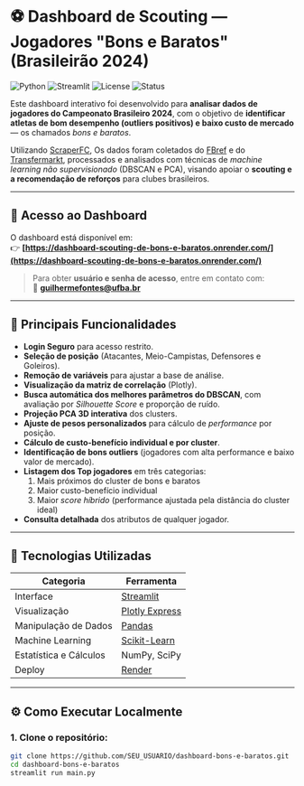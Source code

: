 # ⚽ Dashboard de Scouting — Jogadores "Bons e Baratos" (Brasileirão 2024)

![Python](https://img.shields.io/badge/Python-3.10%2B-blue)
![Streamlit](https://img.shields.io/badge/Streamlit-%E2%9A%A1-red)
![License](https://img.shields.io/badge/license-MIT-green)
![Status](https://img.shields.io/badge/status-Online-success)

Este dashboard interativo foi desenvolvido para **analisar dados de jogadores do Campeonato Brasileiro 2024**, com o objetivo de **identificar atletas de bom desempenho (outliers positivos) e baixo custo de mercado** — os chamados *bons e baratos*.

Utilizando [ScraperFC](https://scraperfc.readthedocs.io/en/latest/), Os dados foram coletados do [FBref](https://fbref.com/) e do [Transfermarkt](transfermarkt.com.br), processados e analisados com técnicas de *machine learning não supervisionado* (DBSCAN e PCA), visando apoiar o **scouting e a recomendação de reforços** para clubes brasileiros.

---

## 🔗 Acesso ao Dashboard

O dashboard está disponível em:  
👉 **[https://dashboard-scouting-de-bons-e-baratos.onrender.com/](https://dashboard-scouting-de-bons-e-baratos.onrender.com/)**  

> Para obter **usuário e senha de acesso**, entre em contato com:  
> 📧 **guilhermefontes@ufba.br**

---

## 🧠 Principais Funcionalidades

- **Login Seguro** para acesso restrito.
- **Seleção de posição** (Atacantes, Meio-Campistas, Defensores e Goleiros).  
- **Remoção de variáveis** para ajustar a base de análise.
- **Visualização da matriz de correlação** (Plotly).
- **Busca automática dos melhores parâmetros do DBSCAN**, com avaliação por *Silhouette Score* e proporção de ruído.
- **Projeção PCA 3D interativa** dos clusters.
- **Ajuste de pesos personalizados** para cálculo de *performance* por posição.
- **Cálculo de custo-benefício individual e por cluster**.
- **Identificação de bons outliers** (jogadores com alta performance e baixo valor de mercado).
- **Listagem dos Top jogadores** em três categorias:
  1. Mais próximos do cluster de bons e baratos  
  2. Maior custo-benefício individual  
  3. Maior *score híbrido* (performance ajustada pela distância do cluster ideal)
- **Consulta detalhada** dos atributos de qualquer jogador.

---

## 🧩 Tecnologias Utilizadas

| Categoria | Ferramenta |
|------------|-------------|
| Interface | [Streamlit](https://streamlit.io) |
| Visualização | [Plotly Express](https://plotly.com/python/plotly-express/) |
| Manipulação de Dados | [Pandas](https://pandas.pydata.org/) |
| Machine Learning | [Scikit-Learn](https://scikit-learn.org/) |
| Estatística e Cálculos | NumPy, SciPy |
| Deploy | [Render](https://render.com/) |

---

## ⚙️ Como Executar Localmente

### 1. Clone o repositório:
```bash
git clone https://github.com/SEU_USUARIO/dashboard-bons-e-baratos.git
cd dashboard-bons-e-baratos
streamlit run main.py

